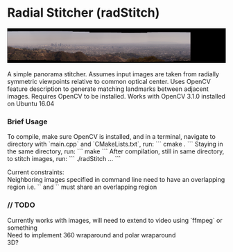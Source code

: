 # Radial Stitcher (radStitch)

<img src="panorama.jpg" alt="Banner" width="900px"/>

A simple panorama stitcher. Assumes input images are taken from radially symmetric viewpoints relative to common optical center. Uses OpenCV feature description to generate matching landmarks between adjacent images. Requires OpenCV to be installed. Works with OpenCV 3.1.0 installed on Ubuntu 16.04

<h3> Brief Usage </h3>
To compile, make sure OpenCV is installed, and in a terminal, navigate to directory with `main.cpp` and `CMakeLists.txt`, run:
```
cmake .
```
Staying in the same directory, run:
```
make
```
After compilation, still in same directory, to stitch images, run:
```
./radStitch <image1> <image2> ... <imageN>
```
<p>
Current constraints:
<br>
Neighboring images specified in command line need to have an overlapping region i.e. `<imageK>` and `<imageK+1>` must share an overlapping region

<h3> // TODO </h3>
Currently works with images, will need to extend to video using `ffmpeg` or something
<br>
Need to implement 360 wraparound and polar wraparound
<br>
3D?
